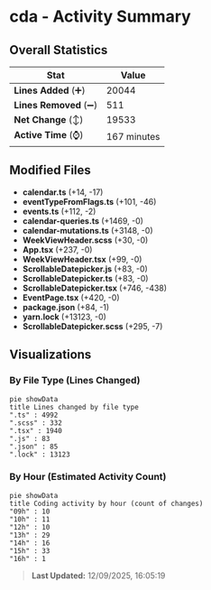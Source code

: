 # cda - Activity Summary 

## Overall Statistics

| Stat                   | Value                                                             |
| ---------------------- | ----------------------------------------------------------------- |
| **Lines Added** (➕)   | 20044                                          |
| **Lines Removed** (➖) | 511                                        |
| **Net Change** (↕)    | 19533                |
| **Active Time** (⌚)   | 167 minutes |


## Modified Files
- **calendar.ts** (+14, -17)
- **eventTypeFromFlags.ts** (+101, -46)
- **events.ts** (+112, -2)
- **calendar-queries.ts** (+1469, -0)
- **calendar-mutations.ts** (+3148, -0)
- **WeekViewHeader.scss** (+30, -0)
- **App.tsx** (+237, -0)
- **WeekViewHeader.tsx** (+99, -0)
- **ScrollableDatepicker.js** (+83, -0)
- **ScrollableDatepicker.ts** (+83, -0)
- **ScrollableDatepicker.tsx** (+746, -438)
- **EventPage.tsx** (+420, -0)
- **package.json** (+84, -1)
- **yarn.lock** (+13123, -0)
- **ScrollableDatepicker.scss** (+295, -7)

## Visualizations

### By File Type (Lines Changed)

```mermaid
pie showData
title Lines changed by file type
".ts" : 4992
".scss" : 332
".tsx" : 1940
".js" : 83
".json" : 85
".lock" : 13123
```

### By Hour (Estimated Activity Count)

```mermaid
pie showData
title Coding activity by hour (count of changes)
"09h" : 10
"10h" : 11
"12h" : 10
"13h" : 29
"14h" : 16
"15h" : 33
"16h" : 1
```


> **Last Updated:** 12/09/2025, 16:05:19